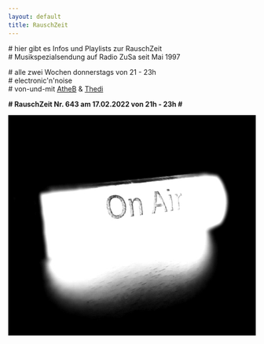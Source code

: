 ```yaml
---
layout: default
title: RauschZeit
---
```


\# hier gibt es Infos und Playlists zur RauschZeit  
\# Musikspezialsendung auf Radio ZuSa seit Mai 1997

\# alle zwei Wochen donnerstags von 21 - 23h  
\# electronic'n'noise  
\# von-und-mit [AtheB](/dropdown/djs_atheb.html) &amp; [Thedi](/dropdown/djs_thedi.html)

<p style="text-align: left;"><strong># RauschZeit Nr. 643 am 17.02.2022 von 21h - 23h #</strong></p>

<img class="aligncenter" style="border: 0px none;" src="/uploads/2021/05/RZ_OnAir_3.jpg" alt="" width="600" height="448" border="0" />
